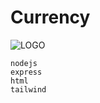 # Currency

![LOGO](https://cdn.discordapp.com/attachments/1196933793915871242/1197561936624230440/image.png?ex=65bbb777&is=65a94277&hm=8536518434680db8894c85a29bc8269facd694d5bcfd4b9556fca296916056b9&)

```
nodejs
express
html
tailwind
```
